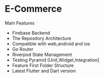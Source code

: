 ﻿# E-Commerce
Main Features 
- Firebase Backend
- The Repository Architecture 
- Compatible with web,android and ios
- Go Router
- Riverpod State Management
- Testing Pyramid [Unit,Widget,Integration] 
- Feature First Folder Structure 
- Latest Flutter and Dart version
